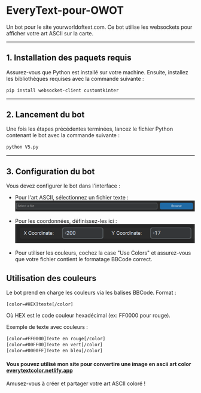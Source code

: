 # EveryText-pour-OWOT
Un bot pour le site yourworldoftext.com. Ce bot utilise les websockets pour afficher votre art ASCII sur la carte.

---

## 1. Installation des paquets requis

Assurez-vous que Python est installé sur votre machine. Ensuite, installez les bibliothèques requises avec la commande suivante :

```bash
pip install websocket-client customtkinter
```

---

## 2. Lancement du bot

Une fois les étapes précédentes terminées, lancez le fichier Python contenant le bot avec la commande suivante :

```bash
python V5.py
```

---

## 3. Configuration du bot

Vous devez configurer le bot dans l'interface :

- Pour l'art ASCII, sélectionnez un fichier texte :  
![image du fichier](https://raw.githubusercontent.com/Codealuxz/EveryText-for-YWOT/refs/heads/main/img/file_image.png)
  
- Pour les coordonnées, définissez-les ici :  
![image des coordonnées](https://raw.githubusercontent.com/Codealuxz/EveryText-for-YWOT/refs/heads/main/img/co_image.png)

- Pour utiliser les couleurs, cochez la case "Use Colors" et assurez-vous que votre fichier contient le formatage BBCode correct.

## Utilisation des couleurs

Le bot prend en charge les couleurs via les balises BBCode. Format :

```
[color=#HEX]texte[/color]
```

Où HEX est le code couleur hexadécimal (ex: FF0000 pour rouge).

Exemple de texte avec couleurs :
```
[color=#FF0000]Texte en rouge[/color]
[color=#00FF00]Texte en vert[/color]
[color=#0000FF]Texte en bleu[/color]
```

#### Vous pouvez utilisé mon site pour convertire une image en ascii art color [everytextcolor.netlify.app](https://everytextcolor.netlify.app/)

Amusez-vous à créer et partager votre art ASCII coloré !

